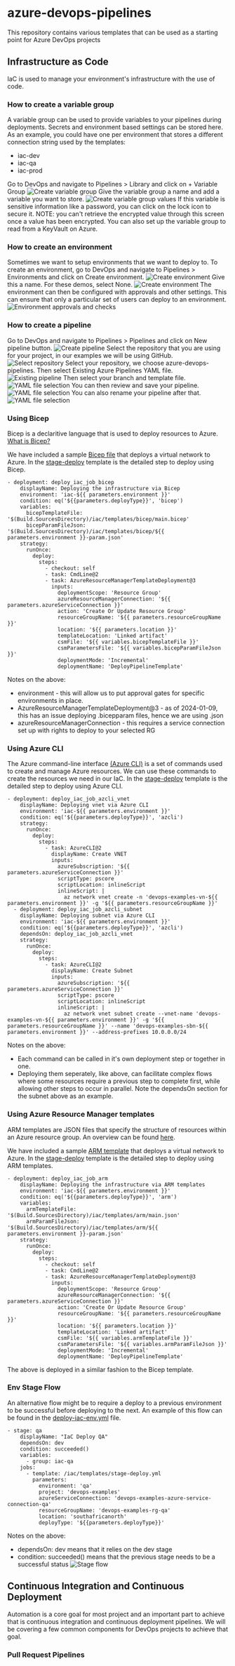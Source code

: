 # azure-devops-pipelines
This repository contains various templates that can be used as a starting point for Azure DevOps projects

## Infrastructure as Code
IaC is used to manage your environment's infrastructure with the use of code.

### How to create a variable group
A variable group can be used to provide variables to your pipelines during deployments.
Secrets and environment based settings can be stored here.
As an example, you could have one per environment that stores a different connection string used by the templates:
* iac-dev
* iac-qa
* iac-prod

Go to DevOps and navigate to Pipelines > Library and click on + Variable Group
![Create variable group](/docs/img/variable-group-create-01.png)
Give the variable group a name and add a variable you want to store.
![Create variable group values](/docs/img/variable-group-create-02.png)
If this variable is sensitive information like a password, you can click on the lock icon to secure it.
NOTE: you can't retrieve the encrypted value through this screen once a value has been encrypted.
You can also set up the variable group to read from a KeyVault on Azure.

### How to create an environment
Sometimes we want to setup environments that we want to deploy to.
To create an environment, go to DevOps and navigate to Pipelines > Environments and click on Create environment.
![Create environment](/docs/img/environment-create-01.png)
Give this a name. For these demos, select None.
![Create environment](/docs/img/environment-create-02.png)
The environment can then be configured with approvals and other settings.
This can ensure that only a particular set of users can deploy to an environment.
![Environment approvals and checks](/docs/img/environment-create-03.png)

### How to create a pipeline
Go to DevOps and navigate to Pipelines > Pipelines and click on New pipeline button.
![Create pipeline](/docs/img/pipeline-create-01.png)
Select the repository that you are using for your project, in our examples we will be using GitHub.
![Select repository](/docs/img/pipeline-create-02.png)
Select your repository, we choose azure-devops-pipelines.
Then select Existing Azure Pipelines YAML file.
![Existing pipeline](/docs/img/pipeline-create-03.png)
Then select your branch and template file.
![YAML file selection](/docs/img/pipeline-create-04.png)
You can then review and save your pipeline.
![YAML file selection](/docs/img/pipeline-create-05.png)
You can also rename your pipeline after that.
![YAML file selection](/docs/img/pipeline-create-06.png)

### Using Bicep
Bicep is a declaritive language that is used to deploy resources to Azure. [What is Bicep?](https://learn.microsoft.com/en-us/azure/azure-resource-manager/bicep/overview?tabs=bicep)

We have included a sample [Bicep file](/iac/templates/bicep/main.bicep) that deploys a virtual network to Azure.
In the [stage-deploy](/iac/templates/stage-deploy.yml) template is the detailed step to deploy using Bicep.
```
- deployment: deploy_iac_job_bicep
    displayName: Deploying the infrastructure via Bicep
    environment: 'iac-${{ parameters.environment }}'
    condition: eq('${{parameters.deployType}}', 'bicep')
    variables:
      bicepTemplateFile: '$(Build.SourcesDirectory)/iac/templates/bicep/main.bicep'
      bicepParamFileJson: '$(Build.SourcesDirectory)/iac/templates/bicep/${{ parameters.environment }}-param.json'
    strategy:
      runOnce:
        deploy:
          steps:
            - checkout: self
            - task: CmdLine@2
            - task: AzureResourceManagerTemplateDeployment@3
              inputs:
                deploymentScope: 'Resource Group'
                azureResourceManagerConnection: '${{ parameters.azureServiceConnection }}'
                action: 'Create Or Update Resource Group'
                resourceGroupName: '${{ parameters.resourceGroupName }}'
                location: '${{ parameters.location }}'
                templateLocation: 'Linked artifact'
                csmFile: '${{ variables.bicepTemplateFile }}'
                csmParametersFile: '${{ variables.bicepParamFileJson }}'
                deploymentMode: 'Incremental'
                deploymentName: 'DeployPipelineTemplate'
```
Notes on the above:
* environment - this will allow us to put approval gates for specific environments in place.
* AzureResourceManagerTemplateDeployment@3 - as of 2024-01-09, this has an issue deploying .bicepparam files, hence we are using .json
* azureResourceManagerConnection - this requires a service connection set up with rights to deploy to your selected RG

### Using Azure CLI
The Azure command-line interface [(Azure CLI)](https://learn.microsoft.com/en-us/cli/azure/) is a set of commands used to create and manage Azure resources.
We can use these commands to create the resources we need in our IaC.
In the [stage-deploy](/iac/templates/stage-deploy.yml) template is the detailed step to deploy using Azure CLI.
```
- deployment: deploy_iac_job_azcli_vnet
    displayName: Deploying vnet via Azure CLI
    environment: 'iac-${{ parameters.environment }}'
    condition: eq('${{parameters.deployType}}', 'azcli')
    strategy:
      runOnce:
        deploy:
          steps:
            - task: AzureCLI@2
              displayName: Create VNET
              inputs:
                azureSubscription: '${{ parameters.azureServiceConnection }}'
                scriptType: pscore
                scriptLocation: inlineScript
                inlineScript: |
                  az network vnet create -n 'devops-examples-vn-${{ parameters.environment }}' -g '${{ parameters.resourceGroupName }}'
  - deployment: deploy_iac_job_azcli_subnet
    displayName: Deploying subnet via Azure CLI
    environment: 'iac-${{ parameters.environment }}'
    condition: eq('${{parameters.deployType}}', 'azcli')
    dependsOn: deploy_iac_job_azcli_vnet
    strategy:
      runOnce:
        deploy:
          steps:
            - task: AzureCLI@2
              displayName: Create Subnet
              inputs:
                azureSubscription: '${{ parameters.azureServiceConnection }}'
                scriptType: pscore
                scriptLocation: inlineScript
                inlineScript: |
                  az network vnet subnet create --vnet-name 'devops-examples-vn-${{ parameters.environment }}' -g '${{ parameters.resourceGroupName }}' --name 'devops-examples-sbn-${{ parameters.environment }}' --address-prefixes 10.0.0.0/24
```
Notes on the above:
* Each command can be called in it's own deployment step or together in one.
* Deploying them seperately, like above, can facilitate complex flows where some resources require a previous step to complete first, while allowing other steps to occur in parallel. Note the dependsOn section for the subnet above as an example.

### Using Azure Resource Manager templates
ARM templates are JSON files that specify the structure of resources within an Azure resource group. An overview can be found [here](https://learn.microsoft.com/en-us/azure/azure-resource-manager/templates/overview).

We have included a sample [ARM template](/iac/templates/arm/main.json) that deploys a virtual network to Azure.
In the [stage-deploy](/iac/templates/stage-deploy.yml) template is the detailed step to deploy using ARM templates.
```
- deployment: deploy_iac_job_arm
    displayName: Deploying the infrastructure via ARM templates
    environment: 'iac-${{ parameters.environment }}'
    condition: eq('${{parameters.deployType}}', 'arm')
    variables:
      armTemplateFile: '$(Build.SourcesDirectory)/iac/templates/arm/main.json'
      armParamFileJson: '$(Build.SourcesDirectory)/iac/templates/arm/${{ parameters.environment }}-param.json'
    strategy:
      runOnce:
        deploy:
          steps:
            - checkout: self
            - task: CmdLine@2
            - task: AzureResourceManagerTemplateDeployment@3
              inputs:
                deploymentScope: 'Resource Group'
                azureResourceManagerConnection: '${{ parameters.azureServiceConnection }}'
                action: 'Create Or Update Resource Group'
                resourceGroupName: '${{ parameters.resourceGroupName }}'
                location: '${{ parameters.location }}'
                templateLocation: 'Linked artifact'
                csmFile: '${{ variables.armTemplateFile }}'
                csmParametersFile: '${{ variables.armParamFileJson }}'
                deploymentMode: 'Incremental'
                deploymentName: 'DeployPipelineTemplate'
```
The above is deployed in a similar fashion to the Bicep template.

### Env Stage Flow
An alternative flow might be to require a deploy to a previous environment to be successful before deploying to the next.
An example of this flow can be found in the [deploy-iac-env.yml](/iac/deploy-iac-all-env.yml) file.
```
- stage: qa
    displayName: "IaC Deploy QA"
    dependsOn: dev
    condition: succeeded()
    variables:
      - group: iac-qa
    jobs:
      - template: /iac/templates/stage-deploy.yml
        parameters:
          environment: 'qa'
          project: 'devops-examples'
          azureServiceConnection: 'devops-examples-azure-service-connection-qa'
          resourceGroupName: 'devops-examples-rg-qa'
          location: 'southafricanorth'
          deployType: '${{parameters.deployType}}'
```
Notes on the above:
* dependsOn: dev means that it relies on the dev stage
* condition: succeeded() means that the previous stage needs to be a successful status
![Stage flow](/docs/img/pipeline-03.png)

## Continuous Integration and Continuous Deployment
Automation is a core goal for most project and an important part to achieve that is continuous integration and continuous deployment pipelines.
We will be covering a few common components for DevOps projects to achieve that goal.

### Pull Request Pipelines
